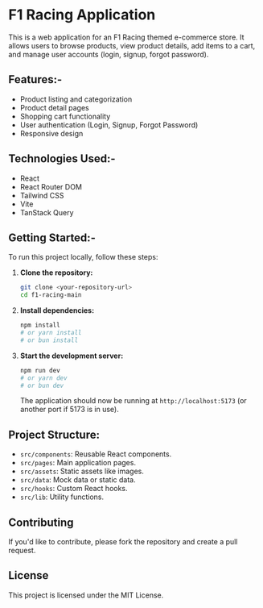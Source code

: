 # F1 Racing Application

This is a web application for an F1 Racing themed e-commerce store. It allows users to browse products, view product details, add items to a cart, and manage user accounts (login, signup, forgot password).

## Features:-

- Product listing and categorization
- Product detail pages
- Shopping cart functionality
- User authentication (Login, Signup, Forgot Password)
- Responsive design

## Technologies Used:-

- React
- React Router DOM
- Tailwind CSS
- Vite
- TanStack Query

## Getting Started:-

To run this project locally, follow these steps:

1.  **Clone the repository:**
    ```bash
    git clone <your-repository-url>
    cd f1-racing-main
    ```

2.  **Install dependencies:**
    ```bash
    npm install
    # or yarn install
    # or bun install
    ```

3.  **Start the development server:**
    ```bash
    npm run dev
    # or yarn dev
    # or bun dev
    ```

    The application should now be running at `http://localhost:5173` (or another port if 5173 is in use).

## Project Structure:

-   `src/components`: Reusable React components.
-   `src/pages`: Main application pages.
-   `src/assets`: Static assets like images.
-   `src/data`: Mock data or static data.
-   `src/hooks`: Custom React hooks.
-   `src/lib`: Utility functions.

## Contributing

If you'd like to contribute, please fork the repository and create a pull request.

## License

This project is licensed under the MIT License.
